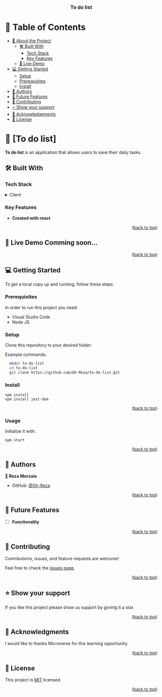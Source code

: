 <a name="readme-top"></a>

<div align="center">
  <h3><b>To do list </b></h3>

</div>

<!-- TABLE OF CONTENTS -->

# 📗 Table of Contents

- [📖 About the Project](#about-project)
  - [🛠 Built With](#built-with)
    - [Tech Stack](#tech-stack)
    - [Key Features](#key-features)
  - [🚀 Live Demo](#live-demo)
- [💻 Getting Started](#getting-started)
  - [Setup](#setup)
  - [Prerequisites](#prerequisites)
  - [Install](#install)
- [👥 Authors](#authors)
- [🔭 Future Features](#future-features)
- [🤝 Contributing](#contributing)
- [⭐️ Show your support](#support)
- [🙏 Acknowledgements](#acknowledgements)
- [📝 License](#license)

<!-- PROJECT DESCRIPTION -->

# 📖 [To do list] <a name="about-project"></a>

**To do list** is an application that allows users to save their daily tasks.

## 🛠 Built With <a name="built-with"></a>

### Tech Stack <a name="tech-stack"></a>

<details>
  <summary>Client</summary>
  <ul>
    <li>React</li>
    <li>Webpack</li>
    <li>Jest</li>
  </ul>
</details>

<!-- Features -->

### Key Features <a name="key-features"></a>

- **Created with react**

<p align="right">(<a href="#readme-top">back to top</a>)</p>

<!-- LIVE DEMO -->

## 🚀 Live Demo <a name="live-demo">Comming soon...</a>

<!-- - <a href="https://demesameneshoa.github.io/JavaScript-Capstone/">Click Here</a> to see the live demo -->

<p align="right">(<a href="#readme-top">back to top</a>)</p>

<!-- GETTING STARTED -->

## 💻 Getting Started <a name="getting-started"></a>

To get a local copy up and running, follow these steps.

### Prerequisites <a name="prerequisites">

In order to run this project you need:

- Visual Studio Code
- Node JS

### Setup <a name="setup">

Clone this repository to your desired folder:

Example commands:

```sh
  mkdir to-do-list
  cd to-do-list
  git clone https://github.com/Gh-Reza/to-do-list.git
```

### Install <a name="install">

```
npm install
npm install jest-dom
```

<p align="right">(<a href="#readme-top">back to top</a>)</p>

### Usage <a name="install">

Initialize it with:

```
npm start
```

<p align="right">(<a href="#readme-top">back to top</a>)</p>

<!-- AUTHORS -->

## 👥 Authors <a name="authors"></a>

👤 **Reza Merzaie**

- GitHub: [@Gh-Reza](https://github.com/Gh-Reza)

<p align="right">(<a href="#readme-top">back to top</a>)</p>

<!-- FUTURE FEATURES -->

## 🔭 Future Features <a name="future-features"></a>

- [ ] **Functionality**

<p align="right">(<a href="#readme-top">back to top</a>)</p>

<!-- CONTRIBUTING -->

## 🤝 Contributing <a name="contributing"></a>

Contributions, issues, and feature requests are welcome!

Feel free to check the [issues page](../../issues/).

<p align="right">(<a href="#readme-top">back to top</a>)</p>

<!-- SUPPORT -->

## ⭐️ Show your support <a name="support"></a>

If you like this project please show us support by givintg it a star.

<p align="right">(<a href="#readme-top">back to top</a>)</p>

<!-- ACKNOWLEDGEMENTS -->

## 🙏 Acknowledgments <a name="acknowledgements"></a>

I would like to thanks Microverse for this learning opportunity.

<p align="right">(<a href="#readme-top">back to top</a>)</p>

<!-- LICENSE -->

## 📝 License <a name="license" href="./LICENSE"></a>

This project is [MIT](./LICENSE) licensed.

<p align="right">(<a href="#readme-top">back to top</a>)</p>
